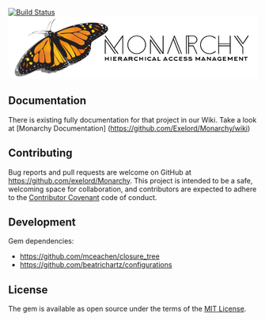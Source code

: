 [![Build Status](https://travis-ci.org/Exelord/Monarchy.svg?branch=master)](https://travis-ci.org/Exelord/Monarchy)
![Monarchy Logo](monarchy.png?raw=true)

## Documentation
There is existing fully documentation for that project in our Wiki. Take a look at [Monarchy Documentation] (https://github.com/Exelord/Monarchy/wiki)

## Contributing

Bug reports and pull requests are welcome on GitHub at https://github.com/exelord/Monarchy. This project is intended to be a safe, welcoming space for collaboration, and contributors are expected to adhere to the [Contributor Covenant](contributor-covenant.org) code of conduct.

## Development
Gem dependencies:
- https://github.com/mceachen/closure_tree
- https://github.com/beatrichartz/configurations

## License

The gem is available as open source under the terms of the [MIT License](http://opensource.org/licenses/MIT).
